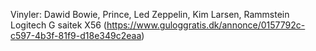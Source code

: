 Vinyler: Dawid Bowie, Prince, Led Zeppelin, Kim Larsen, Rammstein
Logitech G saitek X56 (https://www.guloggratis.dk/annonce/0157792c-c597-4b3f-81f9-d18e349c2eaa)
